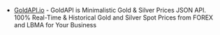 * [GoldAPI.io](https://www.goldapi.io) - GoldAPI is Minimalistic Gold & Silver Prices JSON API. 100% Real-Time & Historical Gold and Silver Spot Prices from FOREX and LBMA for Your Business

